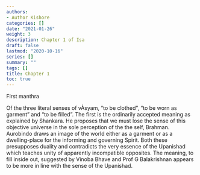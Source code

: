 ```yaml
---
authors:
- Author Kishore
categories: []
date: "2021-01-26"
weight: 3
description: Chapter 1 of Isa
draft: false
lastmod: "2020-10-16"
series: []
summary: ""
tags: []
title: Chapter 1
toc: true
---
```


First manthra

<!--more-->



Of the three literal senses of vÀsyam, “to be clothed”, “to be worn as garment” and “to be filled”. The first is the ordinarily accepted meaning as explained by Shankara. He proposes that we must lose the sense of this objective universe in the sole perception of the the self, Brahman. Aurobindo draws an image of the world either as a garment or as a dwelling-place for the informing and governing Spirit. Both these presupposes duality and contradicts the very essence of the Upanishad which teaches unity of apparently incompatible opposites. The meaning, to fill inside out, suggested by Vinoba Bhave and Prof G Balakrishnan appears to be more in line with the sense of the Upanishad.
